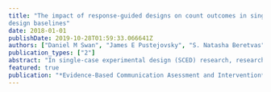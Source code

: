 ```yaml
---
title: "The impact of response-guided designs on count outcomes in single-case experimental
design baselines"
date: 2018-01-01
publishDate: 2019-10-28T01:59:33.066641Z
authors: ["Daniel M Swan", "James E Pustejovsky", "S. Natasha Beretvas"]
publication_types: ["2"]
abstract: "In single-case experimental design (SCED) research, researchers often choose when to start treatment based on whether the baseline data collected so far are stable, using what is called a response-guided design. There is evidence that response-guided designs are common, and researchers have described a variety of criteria for assessing stability. With many of these criteria, making judgments about stability could yield data with limited variability, which may have consequences for statistical inference and effect size estimates. However, little research has examined the impact of response-guided design on the resulting data. Drawing on both applied and methodological research, we describe several algorithms as models for response-guided design. We use simulation methods to assess how using a response-guided design impacts the baseline data pattern. The simulations generate baseline data in the form of frequency counts, a common type of outcome in SCEDs. Most of the response-guided algorithms we identified lead to baselines with approximately unbiased mean levels, but nearly all of them lead to underestimates in the baseline variance. We discuss implications for the use of response-guided designs in practice and for the plausibility of specific algorithms as representations of actual research practice."
featured: true
publication: "*Evidence-Based Communication Asessment and Intervention*"
---
```


